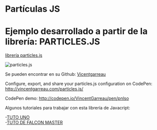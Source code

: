 # Partículas JS

# Ejemplo desarrollado a partir de la librería: PARTICLES.JS

[librería particles.js](http://vincentgarreau.com/particles.js/)

![particles.js](http://vincentgarreau.com/particles.js/assets/img/particlesjs-og.png)

Se pueden encontrar en su Github: [Vicentgarreau](https://github.com/VincentGarreau/particles.js/) 

Configure, export, and share your particles.js configuration on CodePen: 
http://vincentgarreau.com/particles.js/

CodePen demo: 
http://codepen.io/VincentGarreau/pen/pnlso

Algunos tutoriales para trabajar con esta librería de Javacript:

-[TUTO UNO](https://www.html5andbeyond.com/creating-animated-backgrounds-with-particles-js/)  
-[TUTO DE FALCON MASTER](https://www.youtube.com/watch?v=lTeS8Xv3ymA)








